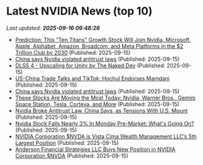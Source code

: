 # Latest NVIDIA News (top 10)
_Last updated: **2025-09-16 09:48:26**_

- [Prediction: This "Ten Titans" Growth Stock Will Join Nvidia, Microsoft, Apple, Alphabet, Amazon, Broadcom, and Meta Platforms in the $2 Trillion Club by 2030](https://biztoc.com/x/60dd1d0af86aa3e7) (Published: 2025-09-15)
- [China says Nvidia violated antitrust laws](https://biztoc.com/x/ff90e4ec591014f1) (Published: 2025-09-15)
- [DLSS 4 - Upscaling for Unity by The Naked Dev](https://assetstore.unity.com/packages/tools/utilities/dlss-4-upscaling-for-unity-332398) (Published: 2025-09-15)
- [US-China Trade Talks and TikTok; Hochul Endorses Mamdani](https://omny.fm/shows/bloomberg-daybreak/us-china-trade-talks-and-tiktok-hochul-endorses-mamdani) (Published: 2025-09-15)
- [China says Nvidia violated antitrust laws](https://www.businessinsider.com/china-nvidia-violated-antitrust-laws-mellanox-chips-semiconductors-2025-9) (Published: 2025-09-15)
- [These Stocks Are Moving the Most Today: Nvidia, Warner Bros., Gemini Space Station, Tesla, Corteva, and More](https://biztoc.com/x/cdf1c5a77dcb1f06) (Published: 2025-09-15)
- [Nvidia Broke Antitrust Law, China Says, as Tensions With U.S. Mount](https://biztoc.com/x/4aa040e169b513bb) (Published: 2025-09-15)
- [Nvidia Stock Falls Nearly 3% In Monday Pre-Market: What's Going On?](https://biztoc.com/x/0952068b084f4594) (Published: 2025-09-15)
- [NVIDIA Corporation $NVDA is Vista Cima Wealth Management LLC’s 5th Largest Position](https://www.etfdailynews.com/2025/09/15/nvidia-corporation-nvda-is-vista-cima-wealth-management-llcs-5th-largest-position/) (Published: 2025-09-15)
- [Anderson Financial Strategies LLC Buys New Position in NVIDIA Corporation $NVDA](https://www.etfdailynews.com/2025/09/15/anderson-financial-strategies-llc-buys-new-position-in-nvidia-corporation-nvda/) (Published: 2025-09-15)
